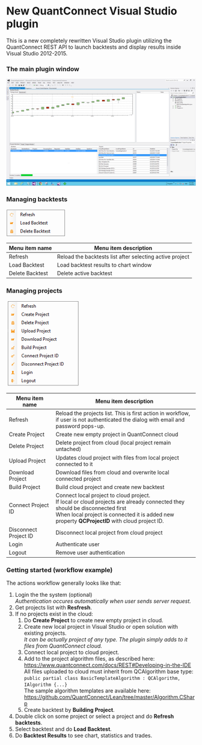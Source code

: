 New QuantConnect Visual Studio plugin
==============

This is a new completely rewritten Visual Studio plugin utilizing the QuantConnect REST API to launch backtests and display results inside Visual Studio 2012-2015.

### The main plugin window

![QuantConnect client](https://github.com/mirik123/QCStudioPlugin/raw/master/QCStudioPlugin/Resources/QCClient.png "QuantConnect client")

### Managing backtests
![Backtest menu](https://github.com/mirik123/QCStudioPlugin/raw/master/QCStudioPlugin/Resources/BacktestsMenu.png "Backtest menu")

|Menu item name|Menu item description|
|---|---|
|Refresh|Reload the backtests list after selecting active project|
|Load Backtest|Load backtest results to chart window|
|Delete Backtest|Delete active backtest|

### Managing projects
![Project menu](https://github.com/mirik123/QCStudioPlugin/raw/master/QCStudioPlugin/Resources/ProjectsMenu.png "Project menu")

|Menu item name|Menu item description|
|---|---|
|Refresh|Reload the projects list. This is first action in workflow, <br/>if user is not authenticated the dialog with email and password pops-up.|
|Create Project|Create new empty project in QuantConnect cloud|
|Delete Project|Delete project from cloud (local project remain untached)|
|Upload Project|Updates cloud project with files from local project connected to it|
|Download Project|Download files from cloud and overwrite local connected project|
|Build Project|Build cloud project and create new backtest|
|Connect Project ID|Connect local project to cloud project. <br/>If local or cloud projects are already connected they should be disconnected first<br/>When local project is connected it is added new property **QCProjectID** with cloud project ID.|
|Disconnect Project ID|Disconnect local project from cloud project|
|Login|Authenticate user|
|Logout|Remove user authentication|

### Getting started (workflow example)
The actions workflow generally looks like that:
   1. Login the the system (optional) <br/> *Authentication occures automatically when user sends server request.*
   2. Get projects list with **Resfresh**.
   3. If no projects exist in the cloud:
	   1. Do **Create Project** to create new empty project in cloud.
	   2. Create new local project in Visual Studio or open solution with existing projects. <br/> *It can be actually project of any type. The plugin simply adds to it files from QuantConnect cloud.*
	   3. Connect local project to cloud project.
	   4. Add to the project algorithm files, as described here: <br/>
https://www.quantconnect.com/docs/REST#Developing-in-the-IDE <br/>
All files uploaded to cloud must inherit from QCAlgorithm base type: <br/>````public partial class BasicTemplateAlgorithm : QCAlgorithm, IAlgorithm {...} ````<br/>
The sample algorithm templates are available here: https://github.com/QuantConnect/Lean/tree/master/Algorithm.CSharp
	   5. Create backtest by **Building Project**.
   4. Double click on some project or select a project and do **Refresh backtests**.
   5. Select backtest and do **Load Backtest**.
   6. Do **Backtest Results** to see chart, statistics and trades.
